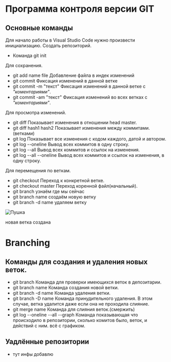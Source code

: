 # Программа контроля версии GIT
 
 ## Основные команды

 Для начало работы в Visual Studio Code нужно произвести инициализацию. Создать репозиторий.
* Команда git init

 Для сохранения.
* git add name file   Добавление файла в индек изменений
* git commit Фиксация изменений в данной ветке
* git commit -m "текст" Фиксация изменений в данной ветке с _"коментариями"_.
* git commit -am "текст" Фиксация изменений во всех ветках с _"коментариями"_.

 Для просмотра изменений.
* git diff  Показывает изменения в отношении head master.
* git diff hash1 hash2 Показывает изменения между коммитами. (ветками)
* git log Показывает все изменения с кодом каждого, датой и автором.
* git log --oneline Вывод всех коммитов в одну строку.
* git log --all Вывод всех коммитов и ссылок на изменения.
* git log --all --oneline Вывод всех коммитов и ссылок на изменения, в одну строку.

 Для перемещения по веткам.
* git checkout <nash> Переход к конкретной ветке.
* git checkout master Переход коренной файл(начальный).
* git branch  узнаём где мы сейчас
* git branch name  создаём новую ветку
* git branch -d name  удаляем ветку

![Пушка](Gun.jpg)


новая ветка создана

# Branching

## Команды для создания и удаления новых веток.

* git branch Команда для проверки имеющихся веток в депозитарии.
* git branch name Команда создания новой ветки.
* git branch -d name Команда удаления ветки.
* git branch -D name Команда принудительного удаления. В этом случае, ветка удалится даже если она не проходила слияние.
* git merge name Команда для слияния веток.(смержить)
* git log --oneline --all --graph Команда показывающая что происходило в репозитории, сколько комитов было, веток, и действий с ним. всё с графиком.

## Уадлённые репозитории

* тут инфы добавлю

